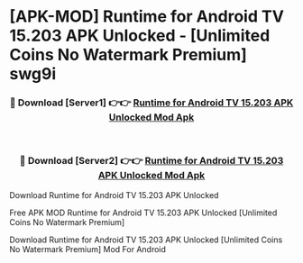 # [APK-MOD] Runtime for Android TV 15.203 APK Unlocked - [Unlimited Coins No Watermark Premium] swg9i



<div align="center">
<h3>🔴 Download [Server1] 👉👉 <a href="https://momento.my/?title=Runtime_for_Android_TV_15.203_APK_Unlocked">Runtime for Android TV 15.203 APK Unlocked Mod Apk</a></h3><br>

<h3>🔴 Download [Server2] 👉👉 <a href="https://momento.my/?title=Runtime_for_Android_TV_15.203_APK_Unlocked">Runtime for Android TV 15.203 APK Unlocked Mod Apk</a></h3>
</div>



Download Runtime for Android TV 15.203 APK Unlocked 

Free APK MOD Runtime for Android TV 15.203 APK Unlocked [Unlimited Coins No Watermark Premium]

Download Runtime for Android TV 15.203 APK Unlocked [Unlimited Coins No Watermark Premium] Mod For Android
